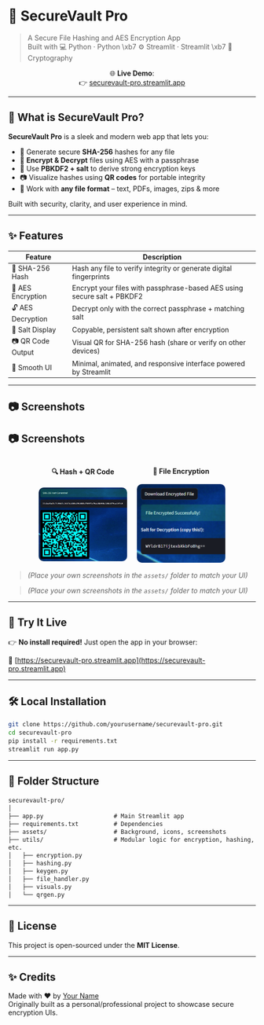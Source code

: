 # 🔐 SecureVault Pro

> A Secure File Hashing and AES Encryption App  
> Built with 💻 Python · Python \xb7 ⚙️ Streamlit · Streamlit \xb7 🔐 Cryptography

<div align="center">

🌐 **Live Demo**:  
👉 [securevault-pro.streamlit.app](https://securevault-pro.streamlit.app/)

</div>

---

## 🤩 What is SecureVault Pro?

**SecureVault Pro** is a sleek and modern web app that lets you:

- 🦾 Generate secure **SHA-256** hashes for any file
- 🔐 **Encrypt & Decrypt** files using AES with a passphrase
- 🧂 Use **PBKDF2 + salt** to derive strong encryption keys
- 📷 Visualize hashes using **QR codes** for portable integrity
- 📁 Work with **any file format** – text, PDFs, images, zips & more

Built with security, clarity, and user experience in mind.

---

## ✨ Features

| Feature           | Description                                                                 |
|------------------|-----------------------------------------------------------------------------|
| 🦾 SHA-256 Hash   | Hash any file to verify integrity or generate digital fingerprints          |
| 🔐 AES Encryption | Encrypt your files with passphrase-based AES using secure salt + PBKDF2     |
| 🔓 AES Decryption | Decrypt only with the correct passphrase + matching salt                    |
| 🧂 Salt Display   | Copyable, persistent salt shown after encryption                            |
| 📷 QR Code Output | Visual QR for SHA-256 hash (share or verify on other devices)               |
| 🎈 Smooth UI      | Minimal, animated, and responsive interface powered by Streamlit            |

---

## 📷 Screenshots

## 📷 Screenshots

<div style="display: flex; justify-content: center; gap: 20px; flex-wrap: wrap;">

<div style="flex: 1; min-width: 140px; max-width: 180px; text-align: center;">
  <h4>🔍 Hash + QR Code</h4>
  <img src="assets/demo_hash.png" alt="Hash + QR" style="width:100%; border-radius: 10px;" />
</div>

<div style="flex: 1; min-width: 140px; max-width: 180px; text-align: center;">
  <h4>🔐 File Encryption</h4>
  <img src="assets/demo_encrypt.png" alt="Encrypted Output" style="width:100%; border-radius: 10px;" />
</div>

</div>

> *(Place your own screenshots in the `assets/` folder to match your UI)*


> *(Place your own screenshots in the `assets/` folder to match your UI)*

---

## 🚀 Try It Live

👉 **No install required!** Just open the app in your browser:

📍 [https://securevault-pro.streamlit.app](https://securevault-pro.streamlit.app)

---

## 🛠️ Local Installation

```bash
git clone https://github.com/yourusername/securevault-pro.git
cd securevault-pro
pip install -r requirements.txt
streamlit run app.py
```

---

## 📁 Folder Structure

```
securevault-pro/
│
├── app.py                    # Main Streamlit app
├── requirements.txt          # Dependencies
├── assets/                   # Background, icons, screenshots
├── utils/                    # Modular logic for encryption, hashing, etc.
│   ├── encryption.py
│   ├── hashing.py
│   ├── keygen.py
│   ├── file_handler.py
│   ├── visuals.py
│   └── qrgen.py
```

---

## 📄 License

This project is open-sourced under the **MIT License**.

---

## ✨ Credits

Made with ❤️ by [Your Name](https://github.com/yourusername)  
Originally built as a personal/professional project to showcase secure encryption UIs.
